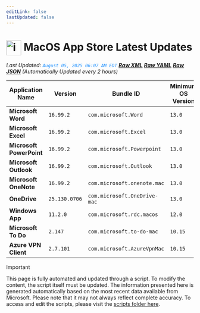 ```yaml
---
editLink: false
lastUpdated: false
---
```

# <img src="/images/App_Store_logo.png" alt="image" width="40" style="vertical-align: middle; display: inline-block;" /> MacOS App Store Latest Updates

<span class="extra-small">_Last Updated: <code style="color : dodgerblue">August 05, 2025 06:07 AM EDT</code> [**_Raw XML_**](https://github.com/cocopuff2u/MOFA/blob/main/latest_raw_files/macos_appstore_latest.xml) [**_Raw YAML_**](https://github.com/cocopuff2u/MOFA/blob/main/latest_raw_files/macos_appstore_latest.yaml) [**_Raw JSON_**](https://github.com/cocopuff2u/MOFA/blob/main/latest_raw_files/macos_appstore_latest.json)
 (Automatically Updated every 2 hours)_</span>

| Application Name | Version | Bundle ID | Minimum OS Version | Icon |
|------------------|---------|-----------|-------------------|------|
| **Microsoft Word** | `16.99.2` | `com.microsoft.Word` | `13.0` | <img src='https://is1-ssl.mzstatic.com/image/thumb/Purple221/v4/e9/ec/88/e9ec88d0-c644-9a6a-9c81-c2955a9e6d81/MSWD.png/512x512bb.png' width='25%' height='25%' /> |
| **Microsoft Excel** | `16.99.2` | `com.microsoft.Excel` | `13.0` | <img src='https://is1-ssl.mzstatic.com/image/thumb/Purple221/v4/c6/ab/5f/c6ab5fa2-1798-db36-b5bd-a53875d77d4f/XCEL.png/512x512bb.png' width='25%' height='25%' /> |
| **Microsoft PowerPoint** | `16.99.2` | `com.microsoft.Powerpoint` | `13.0` | <img src='https://is1-ssl.mzstatic.com/image/thumb/Purple211/v4/f3/f2/4e/f3f24e57-83db-d2fc-b619-c3364cc48bd4/PPT3.png/512x512bb.png' width='25%' height='25%' /> |
| **Microsoft Outlook** | `16.99.2` | `com.microsoft.Outlook` | `13.0` | <img src='https://is1-ssl.mzstatic.com/image/thumb/Purple211/v4/38/88/32/388832b1-e556-8ea5-ef96-52cee2161a01/Outlook.png/512x512bb.png' width='25%' height='25%' /> |
| **Microsoft OneNote** | `16.99.2` | `com.microsoft.onenote.mac` | `13.0` | <img src='https://is1-ssl.mzstatic.com/image/thumb/Purple221/v4/12/ce/ae/12ceaeda-f350-b53c-c1b8-e6495ada3e26/OneNote.png/512x512bb.png' width='25%' height='25%' /> |
| **OneDrive** | `25.130.0706` | `com.microsoft.OneDrive-mac` | `13.0` | <img src='https://is1-ssl.mzstatic.com/image/thumb/Purple211/v4/e8/f7/6e/e8f76e4b-03f3-04be-f0c8-aa2a97c32d53/OneDrive.png/512x512bb.png' width='25%' height='25%' /> |
| **Windows App** | `11.2.0` | `com.microsoft.rdc.macos` | `12.0` | <img src='https://is1-ssl.mzstatic.com/image/thumb/Purple211/v4/fa/de/38/fade381b-0635-9ca5-6629-b468c32620b0/AppIcon-0-0-85-220-0-0-4-0-2x.png/512x512bb.png' width='25%' height='25%' /> |
| **Microsoft To Do** | `2.147` | `com.microsoft.to-do-mac` | `10.15` | <img src='https://is1-ssl.mzstatic.com/image/thumb/Purple211/v4/27/bf/cf/27bfcf9c-3196-e934-6429-fe256e90aac2/AppIcon-Release-0-85-220-0-4-2x-sRGB.png/512x512bb.png' width='25%' height='25%' /> |
| **Azure VPN Client** | `2.7.101` | `com.microsoft.AzureVpnMac` | `10.15` | <img src='https://is1-ssl.mzstatic.com/image/thumb/Purple221/v4/23/60/df/2360df4b-4ac5-4480-bb3e-4f59df6c3e64/AppIcon-85-220-0-4-0-0-2x-0-0.png/512x512bb.png' width='25%' height='25%' /> |

> [!IMPORTANT]
> This page is fully automated and updated through a script. To modify the content, the script itself must be updated. The information presented here is generated automatically based on the most recent data available from Microsoft. Please note that it may not always reflect complete accuracy. To access and edit the scripts, please visit the [scripts folder here](https://github.com/cocopuff2u/MOFA_WEBSITE/tree/main/update_readme_scripts).
